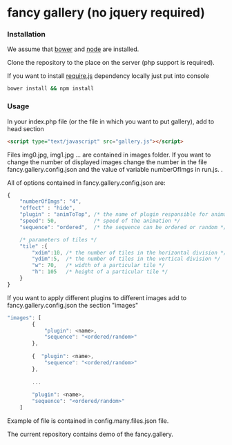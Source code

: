 # fancy gallery (no jquery required)  




### Installation
We assume that [bower](https://github.com/bower/bower) and [node](https://github.com/nodejs/node) are installed.

Clone the repository to the place on the server (php support is required).

If you want to install [require.js](http://requirejs.org/) dependency locally just put into console
```bash
bower install && npm install
```
### Usage
In your index.php file (or the file in which you want to put gallery), add to head section

```html
<script type="text/javascript" src="gallery.js"></script>
```
Files img0.jpg, img1.jpg ... are contained in images folder. If you want to change the number of displayed images
change the number in the file fancy.gallery.config.json and the value of variable numberOfImgs in run.js. .

All of options contained in fancy.gallery.config.json are:
```javascript
{
    "numberOfImgs": "4",
    "effect" : "hide",
    "plugin" : "animToTop", /* the name of plugin responsible for animation. Plugins are contained in css/plugins/ folder */
    "speed": 50,            /* speed of the animation */
    "sequence": "ordered",  /* the sequence can be ordered or random */

    /* parameters of tiles */
    "tile" :{
        "xdim":10, /* the number of tiles in the horizontal division */
        "ydim":5,  /* the number of tiles in the vertical division */
        "w": 70,   /* width of a particular tile */ 
        "h": 105   /* height of a particular tile */
    }
}
```

If you want to apply different plugins to different images add to fancy.gallery.config.json the section "images"

```javascript
"images": [
        {
            "plugin": <name>,
            "sequence": "<ordered/random>"
        },
          
        {  "plugin": <name>,
            "sequence": "<ordered/random>"
        },
        
        ...
        
        "plugin": <name>,
        "sequence": "<ordered/random>"
    ]

```


Example of file is contained in config.many.files.json file.

The current repository contains demo of the fancy.gallery.



